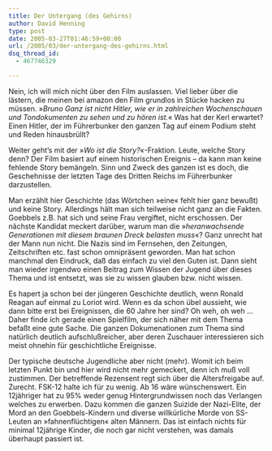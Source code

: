 ```yaml
---
title: Der Untergang (des Gehirns)
author: David Henning
type: post
date: 2005-03-27T01:46:59+00:00
url: /2005/03/der-untergang-des-gehirns.html
dsq_thread_id:
  - 467746329

---
```

Nein, ich will mich nicht über den Film auslassen. Viel lieber über die lästern, die meinen bei amazon den Film grundlos in Stücke hacken zu müssen. »_Bruno Ganz ist nicht Hitler, wie er in zahlreichen Wochenschauen und Tondokumenten zu sehen und zu hören ist._« Was hat der Kerl erwartet? Einen Hitler, der im Führerbunker den ganzen Tag auf einem Podium steht und Reden hinausbrüllt?

Weiter geht&#8217;s mit der »_Wo ist die Story?_«-Fraktion. Leute, welche Story denn? Der Film basiert auf einem historischen Ereignis &#8211; da kann man keine fehlende Story bemängeln. Sinn und Zweck des ganzen ist es doch, die Geschehnisse der letzten Tage des Dritten Reichs im Führerbunker darzustellen.

Man erzählt hier Geschichte (das Wörtchen »eine« fehlt hier ganz bewußt) und keine Story. Allerdings hält man sich teilweise nicht ganz an die Fakten. Goebbels z.B. hat sich und seine Frau vergiftet, nicht erschossen. Der nächste Kandidat meckert darüber, warum man die »_heranwachsende Generationen mit diesem braunen Dreck belasten muss_«? Ganz unrecht hat der Mann nun nicht. Die Nazis sind im Fernsehen, den Zeitungen, Zeitschriften etc. fast schon omnipräsent geworden. Man hat schon manchmal den Eindruck, daß das einfach zu viel den Guten ist. Dann sieht man wieder irgendwo einen Beitrag zum Wissen der Jugend über dieses Thema und ist entsetzt, was sie zu wissen glauben bzw. nicht wissen.

Es hapert ja schon bei der jüngeren Geschichte deutlich, wenn Ronald Reagan auf einmal zu Loriot wird. Wenn es da schon übel aussieht, wie dann bitte erst bei Ereignissen, die 60 Jahre her sind? Oh weh, oh weh &#8230; Daher finde ich gerade einen Spielfilm, der sich näher mit dem Thema befaßt eine gute Sache. Die ganzen Dokumenationen zum Thema sind natürlich deutlich aufschlußreicher, aber deren Zuschauer interessieren sich meist ohnehin für geschichtliche Ereignisse.

Der typische deutsche Jugendliche aber nicht (mehr). Womit ich beim letzten Punkt bin und hier wird nicht mehr gemeckert, denn ich muß voll zustimmen. Der betreffende Rezensent regt sich über die Altersfreigabe auf. Zurecht. FSK-12 halte ich für zu wenig. Ab 16 wäre wünschenswert. Ein 12jähriger hat zu 95% weder genug Hintergrundwissen noch das Verlangen welches zu erwerben. Dazu kommen die ganzen Suizide der Nazi-Elite, der Mord an den Goebbels-Kindern und diverse willkürliche Morde von SS-Leuten an »fahnenflüchtigen« alten Männern. Das ist einfach nichts für minimal 12jährige Kinder, die noch gar nicht verstehen, was damals überhaupt passiert ist.